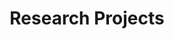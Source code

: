 ---
title: Research Projects
type: landing

sections:
  - block: portfolio
    content:
      title: Perception-Aware Planning
      filters:
        tags:
          - Perception-Aware
        
    design:
      columns: '1'
      view: showcase
      
  - block: portfolio
    content:
      title: User Planning with User Preferences
      filters:
        tags:
          - User-Planning
        
    design:
      columns: '1'
      view: showcase
      spacing:
        padding: ["100px", "0", "0", "0"]  # top, right, bottom, left
---